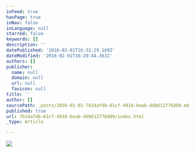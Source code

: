 ```yaml
---
inFeed: true
hasPage: true
inNav: false
inLanguage: null
starred: false
keywords: []
description: ''
datePublished: '2016-02-01T16:32:29.169Z'
dateModified: '2016-02-01T16:29:44.363Z'
authors: []
publisher:
  name: null
  domain: null
  url: null
  favicon: null
title: ''
author: []
sourcePath: _posts/2016-02-01-7b14afdb-61cf-4916-beab-ddb612776d89.md
published: true
url: 7b14afdb-61cf-4916-beab-ddb612776d89/index.html
_type: Article

---
```

![](https://the-grid-user-content.s3-us-west-2.amazonaws.com/dc1c18d8-b53d-4810-ad1e-c9520fded36d.png)